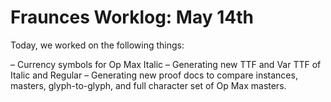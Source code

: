 # Fraunces Worklog: May 14th

Today, we worked on the following things:

– Currency symbols for Op Max Italic
– Generating new TTF and Var TTF of Italic and Regular
– Generating new proof docs to compare instances, masters, glyph-to-glyph, and full character set of Op Max masters.
